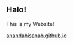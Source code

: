 <h2>Halo!</h2>
<p>This is my Website!</p>
<a href="anandahisanah.github.io">anandahisanah.github.io</a>